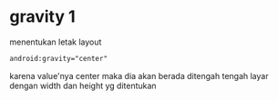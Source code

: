 # gravity 1
menentukan letak layout
```xml
android:gravity="center"
```
karena value'nya center maka dia akan berada ditengah tengah layar dengan width dan height yg ditentukan

